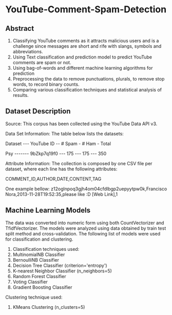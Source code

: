 # YouTube-Comment-Spam-Detection

## Abstract
 1. Classifying YouTube comments as it attracts malicious users and is a challenge since messages are short and rife with slangs,  symbols and abbreviations.
 2. Using Text classification and prediction model to predict YouTube comments are spam or not.
 3. Using bag-of-words and different machine learning algorithms for prediction
 4. Preprocessing the data to remove punctuations, plurals, to remove stop words, to record binary counts.
 5. Comparing various classification techniques and statistical analysis of results.

## Dataset Description
 Source:
 This corpus has been collected using the YouTube Data API v3.

 Data Set Information:
 The table below lists the datasets:

 Dataset --- YouTube ID -- # Spam - # Ham - Total
 
 Psy ------- 9bZkp7q19f0 --- 175 --- 175 --- 350

 Attribute Information:
 The collection is composed by one CSV file per dataset, where each line has the following attributes:

 COMMENT_ID,AUTHOR,DATE,CONTENT,TAG

 One example bellow:
 z12oglnpoq3gjh4om04cfdlbgp2uepyytpw0k,Francisco Nora,2013-11-28T19:52:35,please like :D [Web Link],1

## Machine Learning Models

 The data was converted into numeric form using both CountVectorizer and TfidfVectorizer. The models were analyzed using data obtained   by train test split method and cross-validation. The following list of models were used for classification and clustering. 

 1. Classification techniques used:
 2. MultinomialNB Classifier
 3. BernoulliNB Classifier
 4. Decision Tree Classifier (criterion='entropy')
 5. K-nearest Neighbor Classifier (n_neighbors=5)
 6. Random Forest Classifier
 7. Voting Classifier
 8. Gradient Boosting Classifier

 Clustering technique used:
 1. KMeans Clustering (n_clusters=5)


